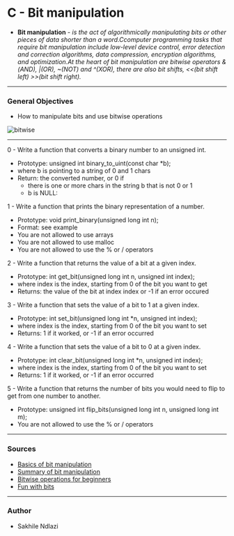 # C - Bit manipulation  # 
* **Bit manipulation** *- is the act of algorithmically manipulating bits or other pieces of data shorter than a word.Ccomputer programming tasks that require bit manipulation include low-level device control, error detection and correction algorithms, data compression, encryption algorithms, and optimization.At the heart of bit manipulation are bitwise operators &(AND), |(OR), ~(NOT) and ^(XOR), there are also bit shifts, <<(bit shift left) >>(bit shift right).*

------

### General Objectives ###
 * How to manipulate bits and use bitwise operations

![bitwise](https://he-s3.s3.amazonaws.com/media/uploads/cb985c2.png)

------

0 - Write a function that converts a binary number to an unsigned int.
 * Prototype: unsigned int binary_to_uint(const char *b);
 * where b is pointing to a string of 0 and 1 chars
 * Return: the converted number, or 0 if
	* there is one or more chars in the string b that is not 0 or 1
	* b is NULL:

1 - Write a function that prints the binary representation of a number.
 * Prototype: void print_binary(unsigned long int n);
 * Format: see example
 * You are not allowed to use arrays
 * You are not allowed to use malloc
 * You are not allowed to use the % or / operators

2 - Write a function that returns the value of a bit at a given index.
 * Prototype: int get_bit(unsigned long int n, unsigned int index);
 * where index is the index, starting from 0 of the bit you want to get
 * Returns: the value of the bit at index index or -1 if an error occured

3 - Write a function that sets the value of a bit to 1 at a given index.
 * Prototype: int set_bit(unsigned long int *n, unsigned int index);
 * where index is the index, starting from 0 of the bit you want to set
 * Returns: 1 if it worked, or -1 if an error occurred

4 - Write a function that sets the value of a bit to 0 at a given index.
 * Prototype: int clear_bit(unsigned long int *n, unsigned int index);
 * where index is the index, starting from 0 of the bit you want to set
 * Returns: 1 if it worked, or -1 if an error occurred

5 - Write a function that returns the number of bits you would need to flip to get from one number to another.
 * Prototype: unsigned int flip_bits(unsigned long int n, unsigned long int m);
 * You are not allowed to use the % or / operators

---
### Sources ###
 * [Basics of bit manipulation](https://www.hackerearth.com/practice/basic-programming/bit-manipulation/basics-of-bit-manipulation/tutorial/)
 * [Summary of bit manipulation](https://leetcode.com/problems/sum-of-two-integers/solutions/84278/A-summary:-how-to-use-bit-manipulation-to-solve-problems-easily-and-efficiently/)
 * [Bitwise operations for beginners](https://codeforces.com/blog/entry/73490)
 * [Fun with bits](https://www.topcoder.com/thrive/articles/A%20bit%20of%20fun:%20fun%20with%20bits)

------
### Author ###
* Sakhile Ndlazi
